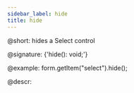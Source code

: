 ```yaml
---
sidebar_label: hide
title: hide
---          
```


@short: hides a Select control

@signature: {'hide(): void;'}

@example:
form.getItem("select").hide(); 

@descr:
